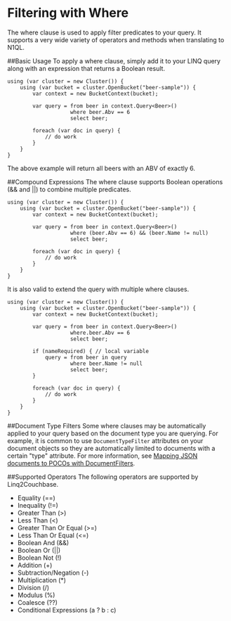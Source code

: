 Filtering with Where
====================
The where clause is used to apply filter predicates to your query.  It supports a very wide variety of operators and methods when translating to N1QL.

##Basic Usage
To apply a where clause, simply add it to your LINQ query along with an expression that returns a Boolean result.

	using (var cluster = new Cluster()) {
		using (var bucket = cluster.OpenBucket("beer-sample")) {
			var context = new BucketContext(bucket);

			var query = from beer in context.Query<Beer>()
						where beer.Abv == 6
						select beer;

			foreach (var doc in query) {
				// do work
			}
		}
	}

The above example will return all beers with an ABV of exactly 6.

##Compound Expressions
The where clause supports Boolean operations (&& and ||) to combine multiple predicates.

	using (var cluster = new Cluster()) {
		using (var bucket = cluster.OpenBucket("beer-sample")) {
			var context = new BucketContext(bucket);

			var query = from beer in context.Query<Beer>()
						where (beer.Abv == 6) && (beer.Name != null)
						select beer;

			foreach (var doc in query) {
				// do work
			}
		}
	}

It is also valid to extend the query with multiple where clauses.

	using (var cluster = new Cluster()) {
		using (var bucket = cluster.OpenBucket("beer-sample")) {
			var context = new BucketContext(bucket);

			var query = from beer in context.Query<Beer>()
						where.beer.Abv == 6
						select beer;

			if (nameRequired) { // local variable
				query = from beer in query
						where beer.Name != null
						select beer;
			}

			foreach (var doc in query) {
				// do work
			}
		}
	}

##Document Type Filters
Some where clauses may be automatically applied to your query based on the document type you are querying.  For example, it is common to use `DocumentTypeFilter` attributes on your document objects so they are automatically limited to documents with a certain "type" attribute.  For more information, see [Mapping JSON documents to POCOs with DocumentFilters](document-filters.md).

##Supported Operators
The following operators are supported by Linq2Couchbase.

- Equality (==)
- Inequality (!=)
- Greater Than (>)
- Less Than (<)
- Greater Than Or Equal (>=)
- Less Than Or Equal (<=)
- Boolean And (&&)
- Boolean Or (||)
- Boolean Not (!)
- Addition (+)
- Subtraction/Negation (-)
- Multiplication (*)
- Division (/)
- Modulus (%)
- Coalesce (??)
- Conditional Expressions (a ? b : c)